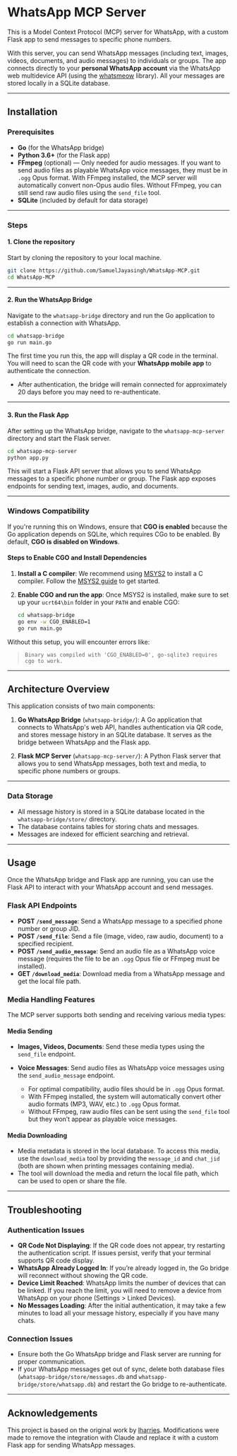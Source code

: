 # WhatsApp MCP Server

This is a Model Context Protocol (MCP) server for WhatsApp, with a custom Flask app to send messages to specific phone numbers.

With this server, you can send WhatsApp messages (including text, images, videos, documents, and audio messages) to individuals or groups. The app connects directly to your **personal WhatsApp account** via the WhatsApp web multidevice API (using the [whatsmeow](https://github.com/tulir/whatsmeow) library). All your messages are stored locally in a SQLite database.

---

## Installation

### Prerequisites

* **Go** (for the WhatsApp bridge)
* **Python 3.6+** (for the Flask app)
* **FFmpeg** (optional) — Only needed for audio messages. If you want to send audio files as playable WhatsApp voice messages, they must be in `.ogg` Opus format. With FFmpeg installed, the MCP server will automatically convert non-Opus audio files. Without FFmpeg, you can still send raw audio files using the `send_file` tool.
* **SQLite** (included by default for data storage)

---

### Steps

#### 1. **Clone the repository**

Start by cloning the repository to your local machine.

```bash
git clone https://github.com/SamuelJayasingh/WhatsApp-MCP.git
cd WhatsApp-MCP
```

---

#### 2. **Run the WhatsApp Bridge**

Navigate to the `whatsapp-bridge` directory and run the Go application to establish a connection with WhatsApp.

```bash
cd whatsapp-bridge
go run main.go
```

The first time you run this, the app will display a QR code in the terminal. You will need to scan the QR code with your **WhatsApp mobile app** to authenticate the connection.

* After authentication, the bridge will remain connected for approximately 20 days before you may need to re-authenticate.

---

#### 3. **Run the Flask App**

After setting up the WhatsApp bridge, navigate to the `whatsapp-mcp-server` directory and start the Flask server.

```bash
cd whatsapp-mcp-server
python app.py
```

This will start a Flask API server that allows you to send WhatsApp messages to a specific phone number or group. The Flask app exposes endpoints for sending text, images, audio, and documents.

---

### Windows Compatibility

If you're running this on Windows, ensure that **CGO is enabled** because the Go application depends on SQLite, which requires CGo to be enabled. By default, **CGO is disabled on Windows**.

#### Steps to Enable CGO and Install Dependencies

1. **Install a C compiler**:
   We recommend using [MSYS2](https://www.msys2.org/) to install a C compiler. Follow the [MSYS2 guide](https://code.visualstudio.com/docs/cpp/config-mingw) to get started.

2. **Enable CGO and run the app**:
   Once MSYS2 is installed, make sure to set up your `ucrt64\bin` folder in your `PATH` and enable CGO:

   ```bash
   cd whatsapp-bridge
   go env -w CGO_ENABLED=1
   go run main.go
   ```

Without this setup, you will encounter errors like:

> `Binary was compiled with 'CGO_ENABLED=0', go-sqlite3 requires cgo to work.`

---

## Architecture Overview

This application consists of two main components:

1. **Go WhatsApp Bridge** (`whatsapp-bridge/`): A Go application that connects to WhatsApp's web API, handles authentication via QR code, and stores message history in an SQLite database. It serves as the bridge between WhatsApp and the Flask app.

2. **Flask MCP Server** (`whatsapp-mcp-server/`): A Python Flask server that allows you to send WhatsApp messages, both text and media, to specific phone numbers or groups.

---

### Data Storage

* All message history is stored in a SQLite database located in the `whatsapp-bridge/store/` directory.
* The database contains tables for storing chats and messages.
* Messages are indexed for efficient searching and retrieval.

---

## Usage

Once the WhatsApp bridge and Flask app are running, you can use the Flask API to interact with your WhatsApp account and send messages.

### Flask API Endpoints

* **POST `/send_message`**: Send a WhatsApp message to a specified phone number or group JID.
* **POST `/send_file`**: Send a file (image, video, raw audio, document) to a specified recipient.
* **POST `/send_audio_message`**: Send an audio file as a WhatsApp voice message (requires the file to be an `.ogg` Opus file or FFmpeg must be installed).
* **GET `/download_media`**: Download media from a WhatsApp message and get the local file path.

### Media Handling Features

The MCP server supports both sending and receiving various media types:

#### Media Sending

* **Images, Videos, Documents**: Send these media types using the `send_file` endpoint.
* **Voice Messages**: Send audio files as WhatsApp voice messages using the `send_audio_message` endpoint.

  * For optimal compatibility, audio files should be in `.ogg` Opus format.
  * With FFmpeg installed, the system will automatically convert other audio formats (MP3, WAV, etc.) to `.ogg` Opus format.
  * Without FFmpeg, raw audio files can be sent using the `send_file` tool but they won’t appear as playable voice messages.

#### Media Downloading

* Media metadata is stored in the local database. To access this media, use the `download_media` tool by providing the `message_id` and `chat_jid` (both are shown when printing messages containing media).
* The tool will download the media and return the local file path, which can be used to open or share the file.

---

## Troubleshooting

### Authentication Issues

* **QR Code Not Displaying**: If the QR code does not appear, try restarting the authentication script. If issues persist, verify that your terminal supports QR code display.
* **WhatsApp Already Logged In**: If you’re already logged in, the Go bridge will reconnect without showing the QR code.
* **Device Limit Reached**: WhatsApp limits the number of devices that can be linked. If you reach the limit, you will need to remove a device from WhatsApp on your phone (Settings > Linked Devices).
* **No Messages Loading**: After the initial authentication, it may take a few minutes to load all your message history, especially if you have many chats.

### Connection Issues

* Ensure both the Go WhatsApp bridge and Flask server are running for proper communication.
* If your WhatsApp messages get out of sync, delete both database files (`whatsapp-bridge/store/messages.db` and `whatsapp-bridge/store/whatsapp.db`) and restart the Go bridge to re-authenticate.

---

## Acknowledgements

This project is based on the original work by [lharries](https://github.com/lharries/whatsapp-mcp). Modifications were made to remove the integration with Claude and replace it with a custom Flask app for sending WhatsApp messages.
